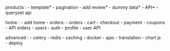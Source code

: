 products :
    - template*
    - pagination
    - add review*
    - dummy data*
    - API*
    - queryset api

 home :
    - add home
    - orders:
    - orders
    - cart
    - checkout
    - payment
    - coupons
    - API orders
    - users
    - auth
    - profile
    - user API

advanced :
    - celery
    - redis
    - caching
    - docker
    - ajax
    - translation
    - chart js 
    - deploy
